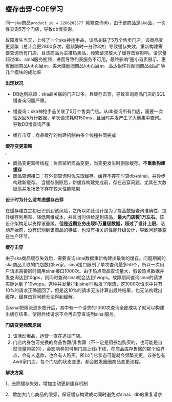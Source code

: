 ## 缓存击穿-COE学习

同一ska商品`product_id = 2206202377 `频繁查询db，由于该商品是ska品，一次性查询5万个门店，导致db慢查询。



故障发生当天，上线了一个ska神抢手品，该品关联了5万个售卖门店。该商品变更频繁（总计变更2800多次，最频繁时一分钟3次）导致缓存失效，重新构建需要查询所有门店，且该商品为主推热卖品，频繁请求放大了缓存击穿影响。请求量超过db、sinai服务瓶颈，进而导致列表服务不可用。最终影响“圈小首页展示、惠省圈圈商品tab页展示、美天赚圈圈商品tab页展示、高达组件对圈圈商品召回” 等几个模块的成功率



**出现状况**

- DB达到瓶颈：ska品关联的门店过多，且缓存击穿，导致查询商品门店的SQL慢查询问题严重。
- 慢查询：ska神抢手品关联了5万个售卖门店。从db查询所有门店，需要一次性返回5万行数据，单次请求耗时150ms，且当时并发产生了大量集中查询。导致DB慢查询严重

- 缓存击穿：商品缓存的构建机制由多个线程共同完成



**缓存变更策略**

<img src="https://cdn.jsdelivr.net/gh/xrj123123/Images/202409102102037.jpg" style="zoom:30%;" />

- 商品变更监听线程：负责监听商品变更，当变更发生时删除缓存。**不重新构建缓存** 
- 商品查询接口：在外部查询时优先取缓存，缓存不存在时查db+sinai，并异步构建新缓存。 当缓存删除后，新缓存构建完成前，存在击穿问题，尤其在大数据高并发场景下存在较大性能隐患



**设计时为什么没考虑缓存击穿**

在缓存建立之初已识别到该风险，之所以如此设计是为了提高数据查询准确性、提升缓存利用率、降低网维成本，并且当时供给是到店品，**最大门店数1万左右**。该设计架构足以支撑该量级。**但是近期业务出现5万量级数据，超过了设计上限**。活动开始前，没有识别到该商品的特征，也没有相关的性能升级设计，导致问题暴露在生产环节。



**缓存击穿**

由于ska商品缓存失效后，需要查询sinai数据重新构建出最新的缓存。问题期间的ska商品关联的门店数约5w家，sinai接口限制了单次查询最多50个，所以一次用户请求需要同时调用sinai接口1000次。由于热点商品查询量大，假设热点数据并发查询达到10qps，则同时查询sinai就会达到1wqps。故障期间查询sinai的请求实际达到了10wqps。这种并发量打到sinai时触发了限流，这1000次请求中只有10%的请求正确返回了，但是这10%的请求无法计算出最终结果，也无法构建出缓存，缓存击穿问题无法得到缓解。

当sinai把限流逐步放开后，其中有一个请求的1000次查询全部成功了就可以构建出缓存结果，使得后续请求不会再击穿查询到sinai服务。



**门店变更频繁原因**

1. 该活动爆品，运营一直在追加门店。 
2. 门店内券包可兑换的商品售罄/非售罄（不一定是用券包购买的，也可能是自然流量购买的），会影响券包可用门店上线/下线，在商品库存售罄的那个临界点，会有人退款，也会有人购买，所以门店状态可能就会频繁变更。该券包有4w6家门店，每个门店的状态变更，都会触发圈圈商品变更流程。 



**解决方案**

1、去除缓存失效，增加主动更新缓存机制

2、增加大门店商品的限频，保证缓存构建成功同时避免对sinai、db的重复请求





